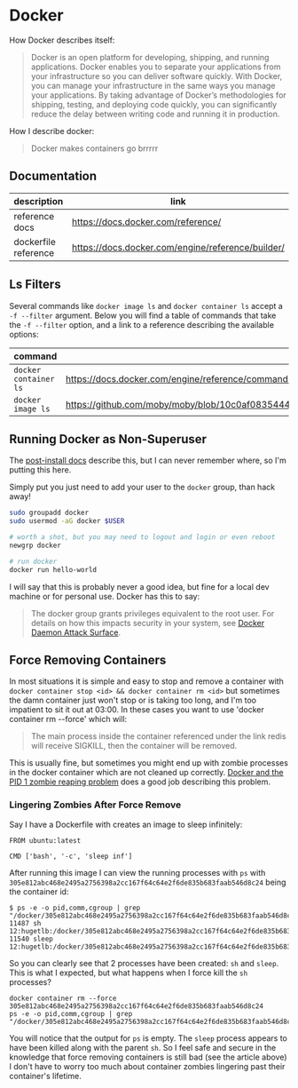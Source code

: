 # Docker

How Docker describes itself:
> Docker is an open platform for developing, shipping, and running applications. Docker enables you to separate your
> applications from your infrastructure so you can deliver software quickly. With Docker, you can manage your
> infrastructure in the same ways you manage your applications. By taking advantage of Docker’s methodologies for
> shipping, testing, and deploying code quickly, you can significantly reduce the delay between writing code and running
> it in production.

How I describe docker:
> Docker makes containers go brrrrr

## Documentation

| description          | link                                              |
|----------------------|---------------------------------------------------|
| reference docs       | https://docs.docker.com/reference/                |
| dockerfile reference | https://docs.docker.com/engine/reference/builder/ |

## Ls Filters

Several commands like `docker image ls` and `docker container ls` accept a `-f --filter` argument. Below you will find a
table of commands that take the `-f --filter` option, and a link to a reference describing the available options:

| command               | filter reference link                                                                                                     |
|-----------------------|---------------------------------------------------------------------------------------------------------------------------|
| `docker container ls` | https://docs.docker.com/engine/reference/commandline/ps/                                                                  |
| `docker image ls`     | https://github.com/moby/moby/blob/10c0af083544460a2ddc2218f37dc24a077f7d90/docs/reference/commandline/images.md#filtering |

## Running Docker as Non-Superuser

The [post-install docs](https://docs.docker.com/engine/install/linux-postinstall/#manage-docker-as-a-non-root-user)
describe this, but I can never remember where, so I'm putting this here.

Simply put you just need to add your user to the `docker` group, than hack away!

```bash
sudo groupadd docker
sudo usermod -aG docker $USER

# worth a shot, but you may need to logout and login or even reboot
newgrp docker

# run docker
docker run hello-world
```

I will say that this is probably never a good idea, but fine for a local dev machine or for personal use. Docker has
this to say:

> The docker group grants privileges equivalent to the root user. For details on how this impacts security in your
> system, see [Docker Daemon Attack Surface](https://docs.docker.com/engine/security/#docker-daemon-attack-surface).

## Force Removing Containers

In most situations it is simple and easy to stop and remove a container with `docker container stop <id> && docker
container rm <id>` but sometimes the damn container just won't stop or is taking too long, and I'm too impatient to sit
it out at 03:00. In these cases you want to use 'docker container rm --force' which will:

> The main process inside the container referenced under the link redis will receive SIGKILL, then the container will be
> removed.

This is usually fine, but sometimes you might end up with zombie processes in the docker container which are not cleaned
up correctly. [Docker and the PID 1 zombie reaping problem](https://blog.phusion.nl/2015/01/20/docker-and-the-pid-1-zombie-reaping-problem/)
does a good job describing this problem.

### Lingering Zombies After Force Remove

Say I have a Dockerfile with creates an image to sleep infinitely:

```shell
FROM ubuntu:latest

CMD ['bash', '-c', 'sleep inf']
```

After running this image I can view the running processes with `ps` with
`305e812abc468e2495a2756398a2cc167f64c64e2f6de835b683faab546d8c24` being the container id:

```shell
$ ps -e -o pid,comm,cgroup | grep "/docker/305e812abc468e2495a2756398a2cc167f64c64e2f6de835b683faab546d8c24"
11487 sh              12:hugetlb:/docker/305e812abc468e2495a2756398a2cc167f64c64e2f6de835b683faab546d8c24,11:freezer:/docker/305e812abc468e2495a2756398a2cc167f64c64e2f6de835b683faab546d8c24,10:blkio:/docker/305e812abc468e2495a2756398a2cc167f64c64e2f6de835b683faab546d8c24,9:perf_event:/docker/305e812abc468e2495a2756398a2cc167f64c64e2f6de835b683faab546d8c24,8:cpu,cpuacct:/docker/305e812abc468e2495a2756398a2cc167f64c64e2f6de835b683faab546d8c24,7:rdma:/docker/305e812abc468e2495a2756398a2cc167f64c64e2f6de835b683faab546d8c24,6:net_cls,net_prio:/docker/305e812abc468e2495a2756398a2cc167f64c64e2f6de835b683faab546d8c24,5:devices:/docker/305e812abc468e2495a2756398a2cc167f64c64e2f6de835b683faab546d8c24,4:cpuset:/docker/305e812abc468e2495a2756398a2cc167f64c64e2f6de835b683faab546d8c24,3:pids:/docker/305e812abc468e2495a2756398a2cc167f64c64e2f6de835b683faab546d8c24,2:memory:/docker/305e812abc468e2495a2756398a2cc167f64c64e2f6de835b683faab546d8c24,1:name=systemd:/docker/305e812abc468e2495a2756398a2cc167f64c64e2f6de835b683faab546d8c24,0::/docker/305e812abc468e2495a2756398a2cc167f64c64e2f6de835b683faab546d8c24
11540 sleep           12:hugetlb:/docker/305e812abc468e2495a2756398a2cc167f64c64e2f6de835b683faab546d8c24,11:freezer:/docker/305e812abc468e2495a2756398a2cc167f64c64e2f6de835b683faab546d8c24,10:blkio:/docker/305e812abc468e2495a2756398a2cc167f64c64e2f6de835b683faab546d8c24,9:perf_event:/docker/305e812abc468e2495a2756398a2cc167f64c64e2f6de835b683faab546d8c24,8:cpu,cpuacct:/docker/305e812abc468e2495a2756398a2cc167f64c64e2f6de835b683faab546d8c24,7:rdma:/docker/305e812abc468e2495a2756398a2cc167f64c64e2f6de835b683faab546d8c24,6:net_cls,net_prio:/docker/305e812abc468e2495a2756398a2cc167f64c64e2f6de835b683faab546d8c24,5:devices:/docker/305e812abc468e2495a2756398a2cc167f64c64e2f6de835b683faab546d8c24,4:cpuset:/docker/305e812abc468e2495a2756398a2cc167f64c64e2f6de835b683faab546d8c24,3:pids:/docker/305e812abc468e2495a2756398a2cc167f64c64e2f6de835b683faab546d8c24,2:memory:/docker/305e812abc468e2495a2756398a2cc167f64c64e2f6de835b683faab546d8c24,1:name=systemd:/docker/305e812abc468e2495a2756398a2cc167f64c64e2f6de835b683faab546d8c24,0::/docker/305e812abc468e2495a2756398a2cc167f64c64e2f6de835b683faab546d8c24
```

So you can clearly see that 2 processes have been created: `sh` and `sleep`. This is what I expected, but what happens
when I force kill the `sh` processes?

```shell
docker container rm --force 305e812abc468e2495a2756398a2cc167f64c64e2f6de835b683faab546d8c24
ps -e -o pid,comm,cgroup | grep "/docker/305e812abc468e2495a2756398a2cc167f64c64e2f6de835b683faab546d8c24"
```

You will notice that the output for `ps` is empty. The `sleep` process appears to have been killed along with the parent
`sh`. So I feel safe and secure in the knowledge that force removing containers is still bad (see the article above) I
don't have to worry too much about container zombies lingering past their container's lifetime.
